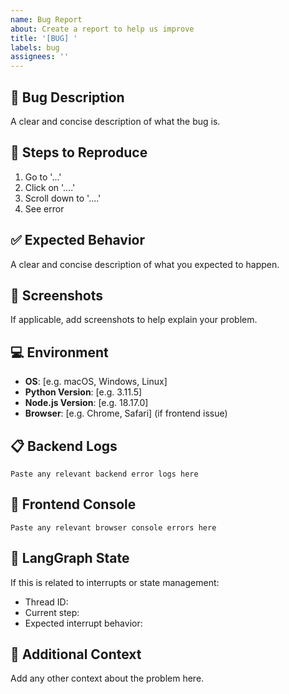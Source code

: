 ```yaml
---
name: Bug Report
about: Create a report to help us improve
title: '[BUG] '
labels: bug
assignees: ''
---
```


## 🐛 Bug Description
A clear and concise description of what the bug is.

## 🔄 Steps to Reproduce
1. Go to '...'
2. Click on '....'
3. Scroll down to '....'
4. See error

## ✅ Expected Behavior
A clear and concise description of what you expected to happen.

## 📸 Screenshots
If applicable, add screenshots to help explain your problem.

## 💻 Environment
- **OS**: [e.g. macOS, Windows, Linux]
- **Python Version**: [e.g. 3.11.5]
- **Node.js Version**: [e.g. 18.17.0]
- **Browser**: [e.g. Chrome, Safari] (if frontend issue)

## 📋 Backend Logs
```
Paste any relevant backend error logs here
```

## 🔧 Frontend Console
```
Paste any relevant browser console errors here
```

## 🤔 LangGraph State
If this is related to interrupts or state management:
- Thread ID: 
- Current step: 
- Expected interrupt behavior: 

## 📎 Additional Context
Add any other context about the problem here.
